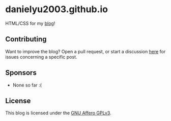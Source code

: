 # danielyu2003.github.io

HTML/CSS for my [blog](https://blog.danielyu.us)!

## Contributing

Want to improve the blog? Open a pull request, or start a discussion [here](https://github.com/danielyu2003/danielyu2003.github.io/discussions) for issues concerning a specific post.

## Sponsors

- None so far :(

## License

This blog is licensed under the [GNU Affero GPLv3](https://choosealicense.com/licenses/agpl-3.0/).
